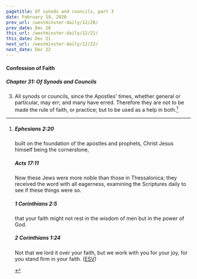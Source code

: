 ```yaml
---
pagetitle: Of synods and councils, part 3
date: February 19, 2020
prev_url: /westminster-daily/12/20/
prev_date: Dec 20
this_url: /westminster-daily/12/21/
this_date: Dec 21
next_url: /westminster-daily/12/22/
next_date: Dec 22
---
```


#### Confession of Faith

##### Chapter 31: Of Synods and Councils

3. All synods or councils, since the Apostles' times, whether general or particular, may err; and many have erred. Therefore they are not to be made the rule of faith, or practice; but to be used as a help in both.[^fnref:wcf1]

[^fnref:wcf1]: <div class="esv"><h5>Ephesians 2:20</h5> <div class="esv-text"><p id="p49002020.01-1">built on the foundation of the apostles and prophets, Christ Jesus himself being the cornerstone,</p> </div><h5>Acts 17:11</h5> <div class="esv-text"><p id="p44017011.01-2">Now these Jews were more noble than those in Thessalonica; they received the word with all eagerness, examining the Scriptures daily to see if these things were so.</p> </div><h5>1 Corinthians 2:5</h5> <div class="esv-text"><p id="p46002005.01-3">that your faith might not rest in the wisdom of men but in the power of God.</p> </div><h5>2 Corinthians 1:24</h5> <div class="esv-text"><p id="p47001024.01-4">Not that we lord it over your faith, but we work with you for your joy, for you stand firm in your faith.  (<a href="http://www.esv.org" class="copyright">ESV</a>)</p> </div> </div>

